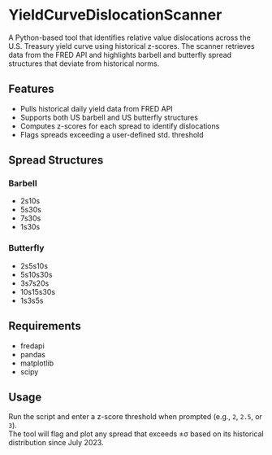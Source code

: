 # YieldCurveDislocationScanner

A Python-based tool that identifies relative value dislocations across the U.S. Treasury yield curve using historical z-scores. The scanner retrieves data from the FRED API and highlights barbell and butterfly spread structures that deviate from historical norms.

## Features

- Pulls historical daily yield data from FRED API
- Supports both US barbell and US butterfly structures
- Computes z-scores for each spread to identify dislocations
- Flags spreads exceeding a user-defined std. threshold

## Spread Structures

### Barbell
- 2s10s
- 5s30s
- 7s30s
- 1s30s

### Butterfly
- 2s5s10s
- 5s10s30s
- 3s7s20s
- 10s15s30s
- 1s3s5s

## Requirements

- fredapi
- pandas
- matplotlib
- scipy

## Usage

Run the script and enter a z-score threshold when prompted (e.g., `2`, `2.5`, or `3`).  
The tool will flag and plot any spread that exceeds ±σ based on its historical distribution since July 2023.
